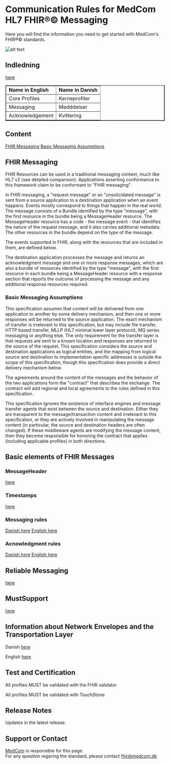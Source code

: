 # Communication Rules for MedCom HL7 FHIR®© Messaging

Here you will find the information you need to get started with MedCom's FHIR®© standards.

![alt text](https://medcomdk.github.io/MedCom-FHIR-Communication/assets/images/fhir-logo.png "HL7 FHIR")

## Indledning

[here](/assets/documents/01-Indledning.md)

<table border=2>
    <tr border=2>
        <td><b>Name in English</b></td>
        <td><b>Name in Danish</b></td>
    </tr>
    <tr border=2>
        <td>Core Profiles</td>
        <td>Kerneprofiler</td>
    </tr>
    <tr border=2>
        <td>Messaging</td>
        <td>Medddelser</td>
    </tr>
    <tr border=2>
        <td>Acknowledgement</td>
        <td>Kvittering</td>
    </tr>
</table>

## Content
[FHIR Messaging](#fhir-messaging)
[Basic Messaging Assumptions](#basic-messaging-assumptions)

## FHIR Messaging

FHIR Resources can be used in a traditional messaging context, much like HL7 v2  (see detailed comparison). Applications asserting conformance to this framework claim to be conformant to "FHIR messaging".

In FHIR messaging, a "request message" or an "unsolicidated message" is sent from a source application to a destination application when an event happens. Events mostly correspond to things that happen in the real world. The message consists of a Bundle identified by the type "message", with the first resource in the bundle being a MessageHeader resource. The MessageHeader resource has a code - the message event - that identifies the nature of the request message, and it also carries additional metadata. The other resources in the bundle depend on the type of the message.

The events supported in FHIR, along with the resources that are included in them, are defined below.

The destination application processes the message and returns an acknowledgment message and one or more response messages, which are also a bundle of resources identified by the type "message", with the first resource in each bundle being a MessageHeader resource with a response section that reports the outcome of processing the message and any additional response resources required.

### Basic Messaging Assumptions

This specification assumes that content will be delivered from one application to another by some delivery mechanism, and then one or more responses will be returned to the source application. The exact mechanism of transfer is irrelevant to this specification, but may include file transfer, HTTP based transfer, MLLP (HL7 minimal lower layer protocol), MQ series messaging or anything else. The only requirement for the transfer layer is that requests are sent to a known location and responses are returned to the source of the request. This specification considers the source and destination applications as logical entities, and the mapping from logical source and destination to implementation specific addresses is outside the scope of this specification, though this specification does provide a direct delivery mechanism below.

The agreements around the content of the messages and the behavior of the two applications form the "contract" that describes the exchange. The contract will add regional and local agreements to the rules defined in this specification.

This specification ignores the existence of interface engines and message transfer agents that exist between the source and destination. Either they are transparent to the message/transaction content and irrelevant to this specification, or they are actively involved in manipulating the message content (in particular, the source and destination headers are often changed). If these middleware agents are modifying the message content, then they become responsible for honoring the contract that applies (including applicable profiles) in both directions.

## Basic elements of FHIR Messages

### MessageHeader

[here](/assets/documents/MessageHeader_Identifiers.md)

### Timestamps

[here](/assets/documents/MessageHeader_Timestamps.md)

### Messaging rules

[Danish here](/assets/documents/Rules_Messaging-DA.md)
[English here](/assets/documents/Rules_Messaging-EN.md)

### Acnowledgment rules

[Danish here](/assets/documents/Rules_Acknowledgment-DA.md)
[English here](/assets/documents/Rules_Acknowledgment-EN.md)

## Reliable Messaging

[here](/assets/documents/Reliable_Messaging.md)

## MustSupport

[here](/assets/documents/MustSupport.md)

## Information about Network Envelopes and the Transportation Layer

Danish [here](/assets/documents/MedComs_FHIR-meddelelser_og_forsendelseskuvert.md)

English [here](/assets/documents/MedComFHIRMessagesAndNetworkEnvelopes.md)

## Test and Certification

All profiles MUST be validated with the FHIR validator

All profiles MUST be validated with TouchStone

## Release Notes

Updates in the latest release.

## Support or Contact

[MedCom](https://www.medcom.dk/) is responsible for this page.  
For any question regaring the standard, please contact <fhir@medcom.dk>
